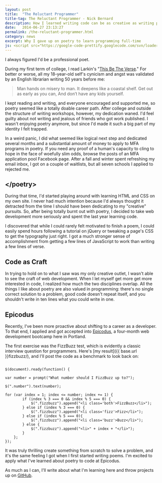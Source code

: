 ```yaml
---
layout: post
title:  "The Reluctant Programmer"
title-tag: The Reluctant Programmer - Nick Bernard
description: How I learned writing code can be as creative as writing poetry.
date:   2014-06-27 23:13:27
permalink: /the-reluctant-programmer.html
category: news
excerpt: Why I gave up on poetry to learn programming full-time
js: <script src="https://google-code-prettify.googlecode.com/svn/loader/run_prettify.js?skin=desert"></script>
---
```

<p class="intro">I always figured I'd be a professional poet.</p>

During my first term of college, I read Larkin's "[This Be The Verse](http://www.poetryfoundation.org/poem/178055)." For better or worse, all my 18-year-old self's cynicism and angst was validated by an English librarian writing 50 years before me:

><span class="verse even">Man hands on misery to man.</span>
><span class="verse odd">It deepens like a coastal shelf.</span>
><span class="verse even">Get out as early as you can,</span>
><span class="verse odd">And don’t have any kids yourself.</span>

I kept reading and writing, and everyone encouraged and supported me, so poetry seemed like a totally doable career path. After college and outside the structure of writing workshops, however, my dedication waned. I'd feel guilty about not writing and jealous of friends who got work published. I wasn't enjoying poetry anymore, but since I'd made it such a big part of my identity I felt trapped.

In a weird panic, I did what seemed like logical next step and dedicated several months and a substantial amount of money to apply to MFA programs in poetry. If you need any proof of a human's capacity to cling to hope in the face of woefully slim odds, browse the posts of an MFA application pool Facebook page. After a fall and winter spent refreshing my email inbox, I got on a couple of waitlists, but all seven schools I applied to rejected me.

## &lt;/poetry&gt;

During that time, I'd started playing around with learning HTML and CSS on my own site. I never had much intention because I'd always thought it detracted from the time I should have been dedicating to my "creative" pursuits. So, after being totally burnt out with poetry, I decided to take web development more seriously and spent the last year learning code.

I discovered that while I could rarely felt motivated to finish a poem, I could easily spend hours following a tutorial on jQuery or tweaking a page's CSS to get the typography just right. I got a much stronger sense of accomplishment from getting a few lines of JavaScript to work than writing a few lines of verse.

## Code as Craft

In trying to hold on to what I saw was my only creative outlet, I wasn't able to see the craft of web development. When I let myself get more get more interested in code, I realized how much the two disciplines overlap. All the things I like about poetry are also valued in programming: there's no single correct solution to a problem, good code doesn't repeat itself, and you shouldn't write in ten lines what you could write in one.

## Epicodus

Recently, I've been more proactive about shifting to a career as a developer. To that end, I applied and got accepted into [Epicodus](http://www.epicodus.com), a four-month web development bootcamp here in Portland.

The first exercise was the FizzBuzz test, which is evidently a classic interview question for programmers. Here's [my result]({{ base.url }}fizzbuzz/), and I'll post the code as a benchmark to look back on:

<pre class="prettyprint"><code class="language-js">
$(document).ready(function() {

var number = prompt("What number should I FizzBuzz up to?");

$(".number").text(number);

for (var index = 1; index <= number; index += 1) {
		if (index % 3 === 0 && index % 5 === 0) {
			$(".fizzbuzz").append("&lt;li class=&#39;both&#39;&gt;FizzBuzz&lt;/li&gt;");
		} else if (index % 3 === 0) {
			$(".fizzbuzz").append("&lt;li class=&#39;fizz&#39;&gt;Fizz&lt;/li&gt;");
		} else if (index % 5 === 0){
			$(".fizzbuzz").append("&lt;li class=&#39;buzz&#39;&gt;Buzz&lt;/li&gt;");
		} else {
			$(".fizzbuzz").append("&lt;li&gt;" + index + "&lt;/li&gt;");
		}
	};
});
</code></pre>

It was truly thrilling create something from scratch to solve a problem, and it's the same feeling I got when I first started writing poems. I'm excited to apply what I've learned about poetry to code at Epicodus.

As much as I can, I'll write about what I'm learning here and throw projects up on [GitHub](https://github.com/nrbernard).